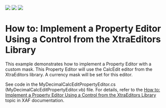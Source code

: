 <!-- default badges list -->
![](https://img.shields.io/endpoint?url=https://codecentral.devexpress.com/api/v1/VersionRange/134574550/11.2.5%2B)
[![](https://img.shields.io/badge/Open_in_DevExpress_Support_Center-FF7200?style=flat-square&logo=DevExpress&logoColor=white)](https://supportcenter.devexpress.com/ticket/details/E232)
[![](https://img.shields.io/badge/📖_How_to_use_DevExpress_Examples-e9f6fc?style=flat-square)](https://docs.devexpress.com/GeneralInformation/403183)
<!-- default badges end -->
# How to: Implement a Property Editor Using a Control from the XtraEditors Library


<p>This example demonstrates how to implement a Property Editor with a custom mask. This Property Editor will use the CalcEdit editor from the XtraEditors library. A currency mask will be set for this editor.</p><p>See code in the MyDecimalCalcEditPropertyEditor.cs (MyDecimalCalcEditPropertyEditor.vb) file. For details, refer to the <a href="http://documentation.devexpress.com/#Xaf/CustomDocument3015">How to: Implement a Property Editor Using a Control from the XtraEditors Library</a> topic in XAF documentation.</p>

<br/>


